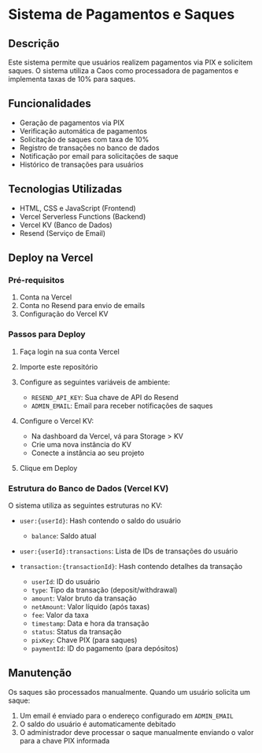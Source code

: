 # Sistema de Pagamentos e Saques

## Descrição
Este sistema permite que usuários realizem pagamentos via PIX e solicitem saques. O sistema utiliza a Caos como processadora de pagamentos e implementa taxas de 10% para saques.

## Funcionalidades
- Geração de pagamentos via PIX
- Verificação automática de pagamentos
- Solicitação de saques com taxa de 10%
- Registro de transações no banco de dados
- Notificação por email para solicitações de saque
- Histórico de transações para usuários

## Tecnologias Utilizadas
- HTML, CSS e JavaScript (Frontend)
- Vercel Serverless Functions (Backend)
- Vercel KV (Banco de Dados)
- Resend (Serviço de Email)

## Deploy na Vercel

### Pré-requisitos
1. Conta na Vercel
2. Conta no Resend para envio de emails
3. Configuração do Vercel KV

### Passos para Deploy

1. Faça login na sua conta Vercel
2. Importe este repositório
3. Configure as seguintes variáveis de ambiente:
   - `RESEND_API_KEY`: Sua chave de API do Resend
   - `ADMIN_EMAIL`: Email para receber notificações de saques

4. Configure o Vercel KV:
   - Na dashboard da Vercel, vá para Storage > KV
   - Crie uma nova instância do KV
   - Conecte a instância ao seu projeto

5. Clique em Deploy

### Estrutura do Banco de Dados (Vercel KV)

O sistema utiliza as seguintes estruturas no KV:

- `user:{userId}`: Hash contendo o saldo do usuário
  - `balance`: Saldo atual

- `user:{userId}:transactions`: Lista de IDs de transações do usuário

- `transaction:{transactionId}`: Hash contendo detalhes da transação
  - `userId`: ID do usuário
  - `type`: Tipo da transação (deposit/withdrawal)
  - `amount`: Valor bruto da transação
  - `netAmount`: Valor líquido (após taxas)
  - `fee`: Valor da taxa
  - `timestamp`: Data e hora da transação
  - `status`: Status da transação
  - `pixKey`: Chave PIX (para saques)
  - `paymentId`: ID do pagamento (para depósitos)

## Manutenção

Os saques são processados manualmente. Quando um usuário solicita um saque:
1. Um email é enviado para o endereço configurado em `ADMIN_EMAIL`
2. O saldo do usuário é automaticamente debitado
3. O administrador deve processar o saque manualmente enviando o valor para a chave PIX informada